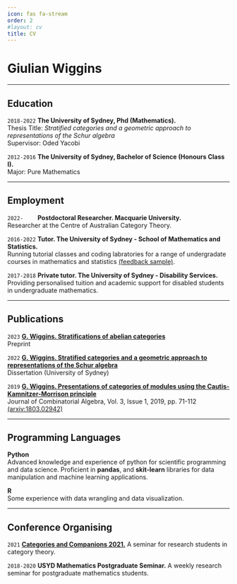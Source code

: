```yaml
---
icon: fas fa-stream
order: 2
#layout: cv
title: CV
---
```

# Giulian Wiggins

- - - 

## Education

`2018-2022`
__The University of Sydney, Phd (Mathematics).__  
Thesis Title: *Stratified categories and a geometric approach to representations of the Schur algebra*  
Supervisor: Oded Yacobi


`2012-2016`
__The University of Sydney, Bachelor of Science (Honours Class I).__  
Major: Pure Mathematics

- - -

## Employment

`2022-    `
__Postdoctoral Researcher. Macquarie University.__  
Researcher at the Centre of Australian Category Theory.

`2016-2022`
__Tutor. The University of Sydney - School of Mathematics and Statistics.__  
Running tutorial classes and coding labratories for a range of undergradate courses in mathematics and statistics [(feedback sample)](/Teaching%20in%20Tutorials.pdf).

`2017-2018`
__Private tutor. The University of Sydney - Disability Services.__  
Providing personalised tuition and academic support for disabled students in undergraduate mathematics. 

- - - 

## Publications

`2023`
[__G. Wiggins. Stratifications of abelian categories__](https://arxiv.org/abs/2303.14925)\
Preprint

`2022`
[__G. Wiggins. Stratified categories and a geometric approach to representations of the Schur algebra__](/GWigginsThesis.pdf)  
Dissertation (University of Sydney)


`2019`
[__G. Wiggins. Presentations of categories of modules using the Cautis-Kamnitzer-Morrison principle__](https://ems.press/journals/jca/articles/16026)  
Journal of Combinatorial Algebra, Vol. 3, Issue 1, 2019, pp. 71-112 [(arxiv:1803.02942)](https://arxiv.org/abs/1803.02942)

- - -

## Programming Languages

__Python__  
Advanced knowledge and experience of python for scientific programming and
data science. Proficient in **pandas**, and **skit-learn** libraries for data manipulation
and machine learning applications.

__R__  
Some experience with data wrangling and data visualization.

- -  -

<!--
## Scholarships and Funding (abridged)

`2018-2021`
__Research Training Program.__  
35,000AUD per annum stipend provided by the Australian government for postgraduate research.

`2018`
__MSRI Summer Graduate School: Derived Categories (UC Berkeley).__  
700USD for travel to Berkeley, CA, plus full accomodation costs for two weeks. 

`2018`
__Masterclass: Tensor triangular geometry and equivariant stable homotopy theory (University of Copenhagen).__  
2500 DKK.

- - - 
--> 


## Conference Organising

`2021`
[__Categories and Companions 2021.__](http://web.science.mq.edu.au/groups/coact/seminar/CaCS2021/) 
A seminar for research students in category theory.

`2018-2020`
__USYD Mathematics Postgraduate Seminar.__ 
A weekly research seminar for postgraduate mathematics students.





<!-- ### Footer

Last updated: Jan 2023 -->